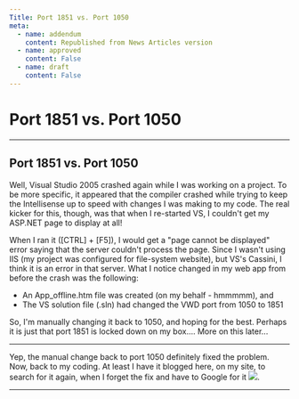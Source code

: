 ```yaml
---
Title: Port 1851 vs. Port 1050
meta:
  - name: addendum
    content: Republished from News Articles version
  - name: approved
    content: False
  - name: draft
    content: False
---
```

# Port 1851 vs. Port 1050

---
## Port 1851 vs. Port 1050


Well, Visual Studio 2005 crashed again while I was working on a project. To be more specific, it appeared that the compiler crashed while trying to keep the Intellisense up to speed with changes I was making to my code. The real kicker for this, though, was that when I re-started VS, I couldn't get my ASP.NET page to display at all!



When I ran it ([CTRL] + [F5]), I would get a "page cannot be displayed" error saying that the server couldn't process the page. Since I wasn't using IIS (my project was configured for file-system website), but VS's Cassini, I think it is an error in that server. What I notice changed in my web app from before the crash was the following:


- An App\_offline.htm file was created (on my behalf - hmmmmm), and
- The VS solution file (.sln) had changed the VWD port from 1050 to 1851



So, I'm manually changing it back to 1050, and hoping for the best. Perhaps it is just that port 1851 is locked down on my box.... More on this later...






* * *






Yep, the manual change back to port 1050 definitely fixed the problem. Now, back to my coding. At least I have it blogged here, on my site, to search for it again, when I forget the fix and have to Google for it ![](http://www.gilleland.info/Portals/_default/Smileys/suspect.gif).





---
